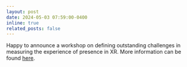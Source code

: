```yaml
---
layout: post
date: 2024-05-03 07:59:00-0400
inline: true
related_posts: false
---
```


Happy to announce a workshop on defining outstanding challenges in measuring the experience of presence in XR. More information can be found [here](/https://lukasgehrke.notion.site/Measuring-Presence-in-XR-State-of-the-art-and-Outstanding-Challenges-fe4858e113844f3b8798c5d68e39a55f/).
